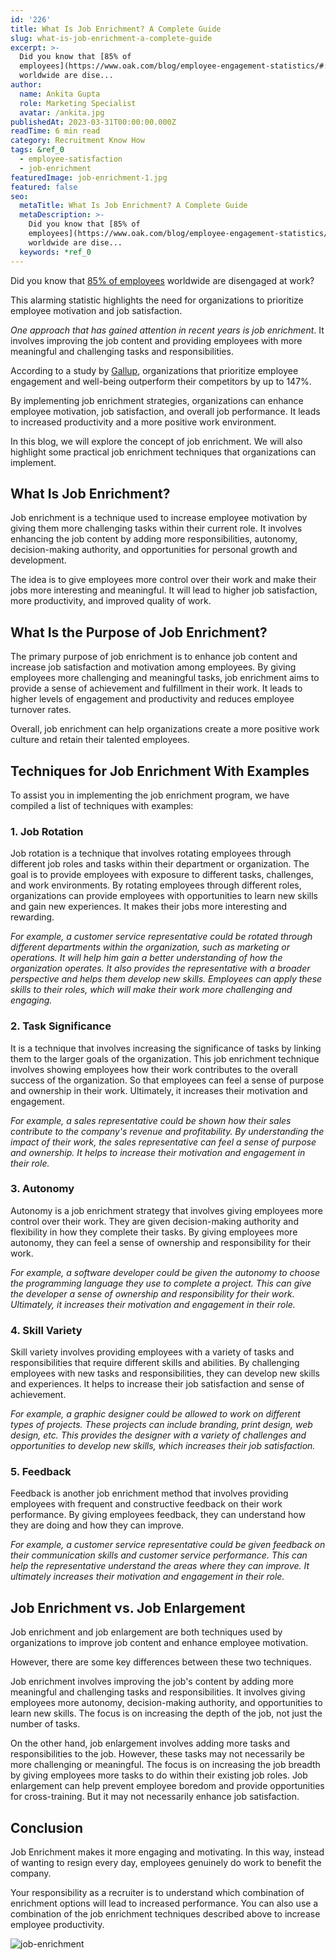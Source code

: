 ```yaml
---
id: '226'
title: What Is Job Enrichment? A Complete Guide
slug: what-is-job-enrichment-a-complete-guide
excerpt: >-
  Did you know that [85% of
  employees](https://www.oak.com/blog/employee-engagement-statistics/#:~:text=85%25%20Of%20Employees%20Are%20Not,of%20employees%20are%20actively%20engaged.)
  worldwide are dise...
author:
  name: Ankita Gupta
  role: Marketing Specialist
  avatar: /ankita.jpg
publishedAt: 2023-03-31T00:00:00.000Z
readTime: 6 min read
category: Recruitment Know How
tags: &ref_0
  - employee-satisfaction
  - job-enrichment
featuredImage: job-enrichment-1.jpg
featured: false
seo:
  metaTitle: What Is Job Enrichment? A Complete Guide
  metaDescription: >-
    Did you know that [85% of
    employees](https://www.oak.com/blog/employee-engagement-statistics/#:~:text=85%25%20Of%20Employees%20Are%20Not,of%20employees%20are%20actively%20engaged.)
    worldwide are dise...
  keywords: *ref_0
---
```


Did you know that [85% of employees](https://www.oak.com/blog/employee-engagement-statistics/#:~:text=85%25%20Of%20Employees%20Are%20Not,of%20employees%20are%20actively%20engaged.) worldwide are disengaged at work?

This alarming statistic highlights the need for organizations to prioritize employee motivation and job satisfaction.

_One approach that has gained attention in recent years is job enrichment_. It involves improving the job content and providing employees with more meaningful and challenging tasks and responsibilities.

According to a study by [Gallup](https://www.gallup.com/workplace/229424/employee-engagement.aspx), organizations that prioritize employee engagement and well-being outperform their competitors by up to 147%.

By implementing job enrichment strategies, organizations can enhance employee motivation, job satisfaction, and overall job performance. It leads to increased productivity and a more positive work environment.

In this blog, we will explore the concept of job enrichment. We will also highlight some practical job enrichment techniques that organizations can implement.

## **What Is Job Enrichment?**

Job enrichment is a technique used to increase employee motivation by giving them more challenging tasks within their current role. It involves enhancing the job content by adding more responsibilities, autonomy, decision-making authority, and opportunities for personal growth and development.

The idea is to give employees more control over their work and make their jobs more interesting and meaningful. It will lead to higher job satisfaction, more productivity, and improved quality of work.

## **What Is the Purpose of Job Enrichment?**

The primary purpose of job enrichment is to enhance job content and increase job satisfaction and motivation among employees. By giving employees more challenging and meaningful tasks, job enrichment aims to provide a sense of achievement and fulfillment in their work. It leads to higher levels of engagement and productivity and reduces employee turnover rates.

Overall, job enrichment can help organizations create a more positive work culture and retain their talented employees.

## **Techniques for Job Enrichment** **With Examples**

To assist you in implementing the job enrichment program, we have compiled a list of techniques with examples:

### 1\. **Job Rotation**

Job rotation is a technique that involves rotating employees through different job roles and tasks within their department or organization. The goal is to provide employees with exposure to different tasks, challenges, and work environments. By rotating employees through different roles, organizations can provide employees with opportunities to learn new skills and gain new experiences. It makes their jobs more interesting and rewarding.

_For example, a customer service representative could be rotated through different departments within the organization, such as marketing or operations. It will help him gain a better understanding of how the organization operates. It also provides the representative with a broader perspective and helps them develop new skills. Employees can apply these skills to their roles, which will make their work more challenging and engaging._

### 2\. **Task Significance**

It is a technique that involves increasing the significance of tasks by linking them to the larger goals of the organization. This job enrichment technique involves showing employees how their work contributes to the overall success of the organization. So that employees can feel a sense of purpose and ownership in their work. Ultimately, it increases their motivation and engagement.

_For example, a sales representative could be shown how their sales contribute to the company's revenue and profitability. By understanding the impact of their work, the sales representative can feel a sense of purpose and ownership. It helps to increase their motivation and engagement in their role._

### 3\. **Autonomy**

Autonomy is a job enrichment strategy that involves giving employees more control over their work. They are given decision-making authority and flexibility in how they complete their tasks. By giving employees more autonomy, they can feel a sense of ownership and responsibility for their work.

_For example, a software developer could be given the autonomy to choose the programming language they use to complete a project. This can give the developer a sense of ownership and responsibility for their work. Ultimately, it increases their motivation and engagement in their role._

### 4\. **Skill Variety**

Skill variety involves providing employees with a variety of tasks and responsibilities that require different skills and abilities. By challenging employees with new tasks and responsibilities, they can develop new skills and experiences. It helps to increase their job satisfaction and sense of achievement.

_For example, a graphic designer could be allowed to work on different types of projects. These projects can include branding, print design, web design, etc. This provides the designer with a variety of challenges and opportunities to develop new skills, which increases their job satisfaction._

### 5\. **Feedback**

Feedback is another job enrichment method that involves providing employees with frequent and constructive feedback on their work performance. By giving employees feedback, they can understand how they are doing and how they can improve.

_For example, a customer service representative could be given feedback on their communication skills and customer service performance. This can help the representative understand the areas where they can improve. It ultimately increases their motivation and engagement in their role._

## **Job Enrichment vs. Job Enlargement**

Job enrichment and job enlargement are both techniques used by organizations to improve job content and enhance employee motivation.

However, there are some key differences between these two techniques.

Job enrichment involves improving the job's content by adding more meaningful and challenging tasks and responsibilities. It involves giving employees more autonomy, decision-making authority, and opportunities to learn new skills. The focus is on increasing the depth of the job, not just the number of tasks.

On the other hand, job enlargement involves adding more tasks and responsibilities to the job. However, these tasks may not necessarily be more challenging or meaningful. The focus is on increasing the job breadth by giving employees more tasks to do within their existing job roles. Job enlargement can help prevent employee boredom and provide opportunities for cross-training. But it may not necessarily enhance job satisfaction.

## **Conclusion**

Job Enrichment makes it more engaging and motivating. In this way, instead of wanting to resign every day, employees genuinely do work to benefit the company.

Your responsibility as a recruiter is to understand which combination of enrichment options will lead to increased performance. You can also use a combination of the job enrichment techniques described above to increase employee productivity.

![job-enrichment](images/job-enrichment-1024x537.jpg)
